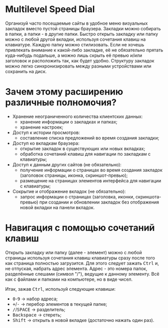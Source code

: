 # Multilevel Speed Dial
Организуй часто посещаемые сайты в удобное меню визуальных закладок вместо
пустой страницы браузера. Закладки можно собирать в папки, а папки - в другие
папки. Быстро открыть закладку или папку можно с любой другой вкладки,
используя сочетания клавиш на клавиатуре. Каждую папку можно стилизовать.
Если не хочешь привлекать внимание к какой-либо закладке, её не обязательно
прятать куда-нибудь подальше, а можно лишь скрыть её превью и/или заголовок
и расположить так, как будет удобно. Структуру закладок можно легко
синхронизировать между разными устройствами или сохранить на диск.

# Зачем этому расширению различные полномочия?
- Хранение неограниченного количества клиентских данных:
    - хранение информации о закладках и папках;
    - хранение настроек;
- Доступ к истории просмотров:
    - составление списка предложений во время создания закладки;
- Доступ ко вкладкам браузера:
    - открытие закладок в существующих или новых вкладках;
    - обработка сочетаний клавиш для навигации по закладкам с клавиатуры;
- Доступ к данным других сайтов (не обязательно):
    - получение информации о страницах во время создания закладок (заголовок
      страницы, иконка, скриншот-превью);
    - размещение на страницах элементов интерфейса для навигации с клавиатуры;
- Сокрытие и отображение вкладок (не обязательно):
    - запрос информации о страницах (заголовка, иконки, скриншота-превью) при
      создании и обновлении закладок без отображения новой вкладки на панели
      вкладок.

# Навигация с помощью сочетаний клавиш
Открыть закладку или папку (далее - элемент) можно с любой страницы используя
сочетания клавиш клавиатуры сразу после того как страница полностью загрузится.
Для этого следует зажать <kbd>Ctrl</kbd> и, не отпуская, набрать адрес элемента. Адрес - это
номера папок, разделённые слешами (символ "/"), ведущие к данному элементу.
Всё как с файлами и папками на компьютере, но в виде чисел.

Итак, зажав <kbd>Ctrl</kbd>, используй следующие клавиши:
- <kbd>0</kbd>-<kbd>9</kbd> → набор адреса;
- <kbd>+</kbd>/<kbd>-</kbd> → перебор элементов в текущей папке;
- <kbd>/</kbd>/<kbd>SPACE</kbd> → разделитель;
- <kbd>Backspace</kbd> → стереть;
- <kbd>Shift</kbd> → открыть в новой вкладке (достаточно нажать один раз).
